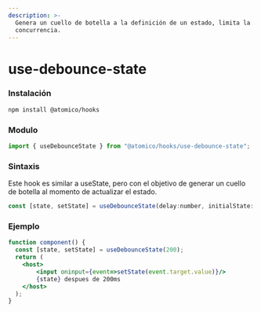 ```yaml
---
description: >-
  Genera un cuello de botella a la definición de un estado, limita la
  concurrencia.
---
```


# use-debounce-state

### Instalación

```bash
npm install @atomico/hooks
```

### Modulo

```javascript
import { useDebounceState } from "@atomico/hooks/use-debounce-state";
```

### Sintaxis

Este hook es similar a useState, pero con el objetivo de generar un cuello de botella al momento de actualizar el estado.

```javascript
const [state, setState] = useDebounceState(delay:number, initialState: any);
```

### Ejemplo

```jsx
function component() {
  const [state, setState] = useDebounceState(200);
  return (
    <host>  
        <input oninput={event=>setState(event.target.value)}/>
        {state} despues de 200ms
    </host>
  );
}
```



